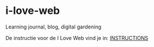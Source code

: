 # i-love-web

Learning journal, blog, digital gardening

De instructie voor de I Love Web vind je in: [INSTRUCTIONS](https://github.com/fdnd-task/i-love-web/blob/main/docs/INSTRUCTIONS.md)
